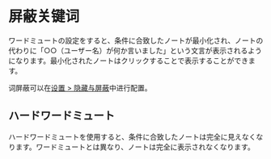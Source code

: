 # 屏蔽关键词

ワードミュートの設定をすると、条件に合致したノートが最小化され、ノートの代わりに「○○（ユーザー名）が何か言いました」という文言が表示されるようになります。最小化されたノートはクリックすることで表示することができます。

词屏蔽可以在[设置 > 隐藏与屏蔽](x-mi-web://settings/mute-block)中进行配置。

## ハードワードミュート

ハードワードミュートを使用すると、条件に合致したノートは完全に見えなくなります。ワードミュートとは異なり、ノートは完全に表示されなくなります。
